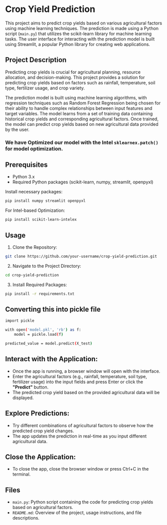 
# **Crop Yield Prediction**

This project aims to predict crop yields based on various agricultural factors using machine learning techniques. The prediction is made using a Python script (`main.py`) that utilizes the scikit-learn library for machine learning tasks. The user interface for interacting with the prediction model is built using Streamlit, a popular Python library for creating web applications.

## **Project Description**

Predicting crop yields is crucial for agricultural planning, resource allocation, and decision-making. This project provides a solution for predicting crop yields based on factors such as rainfall, temperature, soil type, fertilizer usage, and crop variety.

The prediction model is built using machine learning algorithms, with regression techniques such as Random Forest Regression being chosen for their ability to handle complex relationships between input features and target variables. The model learns from a set of training data containing historical crop yields and corresponding agricultural factors. Once trained, the model can predict crop yields based on new agricultural data provided by the user.

### We have Optimized our model with the Intel `sklearnex.patch()` for model optimization.

## **Prerequisites**

- Python 3.x
- Required Python packages (scikit-learn, numpy, streamlit, openpyxl)

Install necessary packages:

```bash
pip install numpy streamlit openpyxl
```

For Intel-based Optimization:

```bash
pip install scikit-learn-intelex
```

## **Usage**

1. Clone the Repository:

```bash
git clone https://github.com/your-username/crop-yield-prediction.git
```

2. Navigate to the Project Directory:

```bash
cd crop-yield-prediction
```

3. Install Required Packages:

```bash
pip install -r requirements.txt
```

## **Converting this into pickle file**

```bash
import pickle

with open('model.pkl', 'rb') as f:
    model = pickle.load(f)

predicted_value = model.predict(X_test)

```

## **Interact with the Application:**

- Once the app is running, a browser window will open with the interface.
- Enter the agricultural factors (e.g., rainfall, temperature, soil type, fertilizer usage) into the input fields and press Enter or click the **"Predict"** button.
- The predicted crop yield based on the provided agricultural data will be displayed.

## **Explore Predictions:**

- Try different combinations of agricultural factors to observe how the predicted crop yield changes.
- The app updates the prediction in real-time as you input different agricultural data.

## **Close the Application:**

- To close the app, close the browser window or press Ctrl+C in the terminal.

## **Files**

- `main.py`: Python script containing the code for predicting crop yields based on agricultural factors.
- `README.md`: Overview of the project, usage instructions, and file descriptions.
